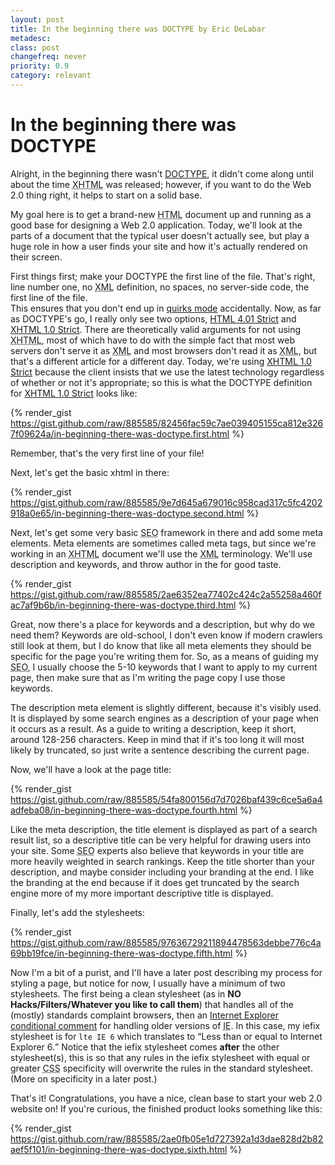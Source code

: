 ```yaml
---
layout: post
title: In the beginning there was DOCTYPE by Eric DeLabar
metadesc: 
class: post
changefreq: never
priority: 0.9
category: relevant
---
```

# In the beginning there was DOCTYPE

Alright, in the beginning there wasn't [DOCTYPE](http://en.wikipedia.org/wiki/Document_Type_Declaration), it didn't come along 
until about the time <acronym title="eXtensible HyperText Markup Language">XHTML</acronym> was released; however, if you want to do 
the Web 2.0 thing right, it helps to start on a solid base.

My goal here is to get a brand-new <acronym title="HyperText Markup Language">HTML</acronym> document up and running as a good base 
for designing a Web 2.0 application. Today, we'll look at the parts of a document that the typical user doesn't actually see, 
but play a huge role in how a user finds your site and how it's actually rendered on their screen.

First things first; make your DOCTYPE the first line of the file.  That's right, line number one, no 
<acronym title="eXtensible Markup Language">XML</acronym> definition, no spaces, no server-side code, the first line of the file.  
This ensures that you don't end up in 
[quirks mode](http://en.wikipedia.org/wiki/Quirks_mode "For more information about quirks mode, check out Wikipedia") accidentally. 
Now, as far as DOCTYPE's go, I really only see two options, [HTML 4.01 Strict](http://www.w3.org/TR/html4/cover.html#minitoc "The Official W3C HTML 4.01 Specification...learn it, live it, love it...just kidding, it these things read like some other language, but it's useful to know they're there.") and 
[XHTML 1.0 Strict](http://www.w3.org/TR/xhtml1/cover.html#minitoc "The Official W3C XHTML 1.0 Specification...learn it, live it, love it...just kidding, it these things read like some other language, but it's useful to know they're there."). 
There are theoretically valid arguments for not using <acronym title="eXtensible HyperText Markup Language">XHTML</acronym>, most of 
which have to do with the simple fact that most web servers don't serve it as <acronym title="eXtensible Markup Language">XML</acronym> 
and most browsers don't read it as <acronym title="eXtensible Markup Language">XML</acronym>, but that's a different article for a 
different day.  Today, we're using [XHTML 1.0 Strict](http://www.w3.org/TR/xhtml1/cover.html#minitoc) because the client insists 
that we use the latest technology regardless of whether or not it's appropriate; so this is what the DOCTYPE definition for 
[XHTML 1.0 Strict](http://www.w3.org/TR/xhtml1/cover.html#minitoc) looks like:

{% render_gist https://gist.github.com/raw/885585/82456fac59c7ae039405155ca812e3267f09624a/in-beginning-there-was-doctype.first.html %}

Remember, that's the very first line of your file!

Next, let's get the basic xhtml in there:

{% render_gist https://gist.github.com/raw/885585/9e7d645a679016c958cad317c5fc4202918a0e65/in-beginning-there-was-doctype.second.html %}

Next, let's get some very basic <acronym title="Search Engine Optimization">SEO</acronym> framework in there and add some meta elements. 
Meta elements are sometimes called meta tags, but since we're working in an 
<acronym title="eXtensible HyperText Markup Language">XHTML</acronym> document we'll use the 
<acronym title="eXtensible Markup Language">XML</acronym> terminology.  We'll use description and keywords, and throw author in the for 
good taste.

{% render_gist https://gist.github.com/raw/885585/2ae6352ea77402c424c2a55258a460fac7af9b6b/in-beginning-there-was-doctype.third.html %}

Great, now there's a place for keywords and a description, but why do we need them? Keywords are old-school, I don't even know 
if modern crawlers still look at them, but I do know that like all meta elements they should be specific for the page you're 
writing them for.  So, as a means of guiding my <acronym title="Search Engine Optimization">SEO</acronym>, I usually choose the 5-10 
keywords that I want to apply to my current page, then make sure that as I'm writing the page copy I use those keywords.

The description meta element is slightly different, because it's visibly used.  It is displayed by some search engines as a 
description of your page when it occurs as a result.  As a guide to writing a description, keep it short, around 128-256 
characters.  Keep in mind that if it's too long it will most likely by truncated, so just write a sentence describing the 
current page.

Now, we'll have a look at the page title:

{% render_gist https://gist.github.com/raw/885585/54fa800156d7d7026baf439c6ce5a6a4adfeba08/in-beginning-there-was-doctype.fourth.html %}

Like the meta description, the title element is displayed as part of a search result list, so a descriptive title can be 
very helpful for drawing users into your site.  Some <acronym title="Search Engine Optimization">SEO</acronym> experts also believe 
that keywords in your title are more heavily weighted in search rankings.  Keep the title shorter than your description, and 
maybe consider including your branding at the end.  I like the branding at the end because if it does get truncated by the 
search engine more of my more important descriptive title is displayed.

Finally, let's add the stylesheets:

{% render_gist https://gist.github.com/raw/885585/97636729211894478563debbe776c4a69bb19fce/in-beginning-there-was-doctype.fifth.html %}

Now I'm a bit of a purist, and I'll have a later post describing my process for styling a page, but notice for now, I usually 
have a minimum of two stylesheets.  The first being a clean stylesheet (as in **NO Hacks/Filters/Whatever you like to call them**) 
that handles all of the (mostly) standards complaint browsers, then an [Internet Explorer conditional comment](http://msdn.microsoft.com/workshop/author/dhtml/overview/ccomment_ovw.asp "Learn the details about conditional comments from the reason why you need them.") 
for handling older versions of <acronym title="Internet Explorer">IE</acronym>.  In this case, my iefix stylesheet is for `lte IE 6` 
which translates to <q>Less than or equal to Internet Explorer 6.</q> Notice that the iefix stylesheet comes **after** the other 
stylesheet(s), this is so that any rules in the iefix stylesheet with equal or greater <acronym title="Cascading Style Sheet(s)">CSS</acronym> 
specificity will overwrite the rules in the standard stylesheet.  (More on specificity in a later post.)

That's it!  Congratulations, you have a nice, clean base to start your web 2.0 website on!  If you're curious, the finished product 
looks something like this:

{% render_gist https://gist.github.com/raw/885585/2ae0fb05e1d727392a1d3dae828d2b82aef5f101/in-beginning-there-was-doctype.sixth.html %}